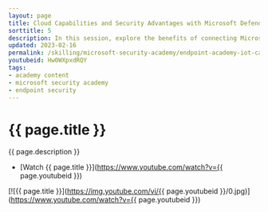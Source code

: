 ```yaml
---
layout: page
title: Cloud Capabilities and Security Advantages with Microsoft Defender for IoT
sorttitle: 5
description: In this session, explore the benefits of connecting Microsoft Defender for IoT for OT/ICS environments to the cloud. Learn about the security and manageability aspects of cross platform integrations.
updated: 2023-02-16
permalink: /skilling/microsoft-security-academy/endpoint-academy-iot-capabilities
youtubeid: Hw0WXpxdRQY
tags: 
- academy content
- microsoft security academy
- endpoint security
---
```


# {{ page.title }}

{{ page.description }}

* [Watch {{ page.title }}](https://www.youtube.com/watch?v={{ page.youtubeid }})

[![{{ page.title }}](https://img.youtube.com/vi/{{ page.youtubeid }}/0.jpg)](https://www.youtube.com/watch?v={{ page.youtubeid }})